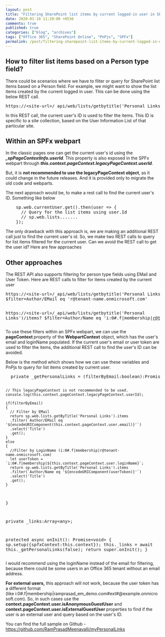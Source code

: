 ```yaml
---
layout: post
title: "Filtering SharePoint list items by current logged-in user in SPFx webparts"
date: 2020-01-10 11:29:00 +0530
comments: true
published: true
categories: ["blog", "archives"]
tags: ["Office 365", "SharePoint Online", "PnPjs", "SPFx"]
permalink: /post/filtering-sharepoint-list-items-by-current-logged-in-user-in-spfx-webparts-using-pnpjs
---
```

<!-- more -->
<h2>How to filter list items based on a Person type field?</h2>
<p>There could be scenarios where we have to filter or query for SharePoint list items&nbsp;based on a Person field. For example, we might want to show the list items created by the current logged in user. This&nbsp;can be done using the below REST call.</p>
<pre class="brush:js;collapse:true;gutter:false;html-script:true" contenteditable="false">https://&lt;site-url&gt;/_api/web/lists/getbytitle('Personal Links')/items?$filter=Author eq 6</pre>
<p>In this REST call, the current user's&nbsp;ID is used to filter the items. This ID is specific to a site collection, based on the User Information List of that particular site.</p>
<h2>Within an SPFx webpart</h2>
<p>In the classic pages&nbsp;one can get the current user's id using the <em><strong>_spPageContextInfo.userId</strong>. </em>This property is also exposed in the SPFx webpart through <em><strong>this.context.pageContext.legacyPageContext.userId</strong></em>.</p>
<p>But, it is <strong>not recommended to use the legacyPageContext object</strong>, as it could change in the future releases. And it is provided only to migrate the old code and webparts.</p>
<p>The next approach would be, to make a rest call to find the current user's ID. Something like below</p>
<pre class="brush:js;auto-links:false;toolbar:false" contenteditable="false">    sp.web.currentUser.get().then(user =&gt; {
      // Query for the list items using user.Id
      // sp.web.lists.......
    });</pre>
<p>The only drawback with this approach is, we are making an additional REST call just to find the current user's id. So, we make two REST calls to query for list items&nbsp;filtered for the current user.&nbsp;Can we avoid the REST call to get the user id? Here are few approaches</p>
<h2>Other approaches</h2>
<p>The REST API also supports filtering for person type fields using EMail and User Token. Here are REST calls to filter for items created by the current user</p>
<pre class="brush:js;auto-links:false;toolbar:false;highlight:ram" contenteditable="false">https://&lt;site-url&gt;/_api/web/lists/getbytitle('Personal Links')/items?
$filter=Author/EMail eq 'r@tenant-name.onmicrosoft.com'

https://&lt;site-url&gt;/_api/web/lists/getbytitle('Personal Links')/items?
$filter=Author/Name eq 'i:0#.f|membership|r@tenant-name.onmicrosoft.com'</pre>
<p>To use these filters within an SPFx webpart, we can use the <strong>pageContext&nbsp;</strong>property of the <strong>WebpartContext</strong> object, which has the user's email and loginName populated. If the current user's email or user token are used to filter the items, the additional REST call to find the user's ID can be avoided.</p>
<p>Below is the method which shows how we can use these variables and PnPjs to query for list items created by current user.</p>
<pre class="brush:js;auto-links:false;toolbar:false" contenteditable="false">  private _getPersonalLinks = (filterByEmail:boolean):Promise&lt;Array&lt;any&gt;&gt; =&gt; {

    // This legacyPageContext is not recommended to be used.
    console.log(this.context.pageContext.legacyPageContext.userId);

    if(filterByEmail)
    {
      // Filter by EMail
      return sp.web.lists.getByTitle('Personal Links').items
      .filter(`Author/EMail eq '${encodeURIComponent(this.context.pageContext.user.email)}'`)
      .select('Title')
      .get();
    }
    else
    {
      //Filter by LoginName (i:0#.f|membership|r@tenant-name.onmicrosoft.com)
      let userToken = `i:0#.f|membership|${this.context.pageContext.user.loginName}`;
      return sp.web.lists.getByTitle('Personal Links').items
      .filter(`Author/Name eq '${encodeURIComponent(userToken)}'`)
      .select('Title')
      .get();
    }
  }

  private _links:Array&lt;any&gt;;

  protected async onInit(): Promise&lt;void&gt; {
    sp.setup({spfxContext:this.context});
    this._links = await this._getPersonalLinks(false);
    return super.onInit();
  }</pre>
<p>I would recommend using the loginName instead of the email for filtering, because there could be some users in an Office 365 tenant without an email address.</p>
<p><strong>For external users,</strong> this approach will not work, because the user token has a different format (like&nbsp;i:0#.f|membership|ramprasad_em_demo.com#ext#@example.onmicrosoft.com). So, in such cases use the <strong>context.pageContext.user.isAnonymousGuestUser</strong> and <strong>context.pageContext.user.isExternalGuestUser </strong>properties to find if the user is an external user and query based on the user's ID.</p>
<p>You can find the full sample on Github - <a href="https://github.com/RamPrasadMeenavalli/myPersonalLinks" target="_blank">https://github.com/RamPrasadMeenavalli/myPersonalLinks</a></p>
